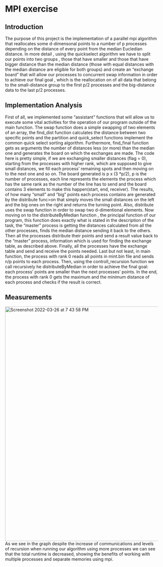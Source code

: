 # MPI exercise
 ## Introduction
 The purpose of this project is the implementation of a parallel mpi algorithm that reallocates some d-dimensonal points to a number of p processes depending on the distance of every point from the median Eucledian distance. In more detail , using the quickselect algorithm we have to split our points into two groups , those that have smaller and those that have bigger distance than the median distance (those with equal distances with the median distance are eligible for both groups) and create an “exchange board” that will allow our processes to concurrent swap information in order to achieve our final goal , which is the reallocation on of all data that belong to the small-distance group to the first p/2 processes and the big-distance data to the last p/2 processes.

 ## Implementation Analysis
  First of all, we implemented some “assistant” functions that will allow us to execute some vital activities for the operation of our program outside of the main function. The swap function does a simple swapping of two elements of an array, the find_dist function calculates the distance between two specific points and the partition and quick_select functions implement the common quick select sorting algorithm. Furthermore, find_final function gets as arguments the number of distances less (or more) than the median one and generates the board on which the exchanges are made. The code here is pretty simple, if we are exchanging smaller distances (flag = 0), starting from the processes with higher rank, which are supposed to give small distances, we fill each process’ remaining spots and then moving on to the next one and so on. The board generated is p x (3 *p/2), p is the number of processes, each line represents the elements the process which has the same rank as the number of the line has to send and the board contains 3 elements to make this happen(start, end, receiver). The results, of how many “small” and “big” points each process contains are generated by the distribute func>on that simply moves the small distances on the left and the big ones on the right and returns the turning point. Also, distribute uses the swap function in order to swap two d-dimentional elements.
Now moving on to the distributeByMedian function , the principal function of our program, this function does exactly what is stated in the description of the task, the “master” process is getting the distances calculated from all the other processes, finds the median distance sending it back to the others. Then all the processes distribute their points and send a result value back to the “master” process, information which is used for finding the exchange table, as described above. Finally, all the processes have the exchange table and send and receive the points needed.
Last but not least, in main function, the process with rank 0 reads all points in mint.bin file and sends n/p points to each process. Then, using the controll_recursion function we call recursively he distributeByMedian in order to achieve the final goal: each process’ points are smaller than the next processes’ points. In the end, the process with rank 0 gets the maximum and the minimum distance of each process and checks if the result is correct.

 ## Measurements
 <img width="773" alt="Screenshot 2022-03-26 at 7 43 58 PM" src="https://user-images.githubusercontent.com/81708900/160251223-7aea2c61-7642-4827-91e1-b3dfb8cc0ceb.png">
 As we see in the graph despite the increase of communications and levels of recursion when running our algorithm using more processes we can see that the total runtime is decreased, showing the benefits of working with multiple processes and separate memories using mpi.

